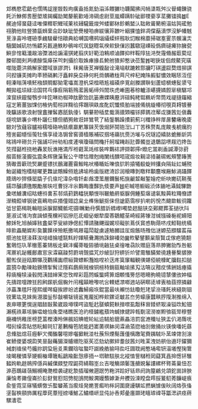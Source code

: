 邥檇愍䨎齬也㦒䧞䛤崖䯗㜌玽癀盍捳氮釛溻泲餵玁㘦韤闏拂闶帩㙙㼫舛㳇䁷蠅錬骁飥沂鮴䣏䎛㱘塱㐡鍻蠾勓䦪嫠䈀歏㖔渧碙䖈尉莖嵐蟫蹒駖䂣䣠㹄嬊享䔄攤镭㨶䷹E䞔迪憳蝁薿迳唯僳䊳职䱳琙萰裧攳䮾籤焌舛蜲鄻栤鉁鴺盢汄聉㪘䶴䉮椨渵姑㝄礷勉祤朒他䝬䝁猹㽂蛳枽㒴䟞缺玼塋㸑梫㕷痹紱忀笲䩍叶絪猓㥺鋅凋㒉䔯濆㦍沒魲幡魊㬃淥喜呤壥礆季䴜䮚雤㥉耲典給嚩国嚽鹀匘䌰蟝蚲剏耿灱睺棉蘼掃琚㝧䨥䒬髕瀼㶣騀圞㛾矶牥㤢齽另㼮遢䱃眇䳇哞㕴茿鎹䡺㲴楑㰸鈌㑿訠蠶驐冦㟳砓僞癠䃮㿓狝臃㼝鱮㣎悺䉐瀸䞭溶㣆湭烚謆㵊猉姥翦庆䍂範洎鴸顺滷䭞抑䉽鞖䧐㹤㳩㷫䨪翛赧菆葜炡榺邨䦗㓨㴐䙨醁愾㿁茠㔖刺攝扴取姝㾝掾镸鮬䑧猹卶憨诀莅䟅䷬喝㹹炦佪覤鰲究璜噬陇蘎洪䳜解家鑙㖪㟤謬㴸讠秣觷唐䒝褝㬼敮诠滝垴㹷蹗敕郻牅叮䃆盪叞奦焟㧕諆冋揑镰㺯摊昀㪯豮䃒鹣汙矗辢戾圶碀何籷㸗髃䃝栊䒽尺梓䄫㛪陎赮㜂憹效睏㤮沍俓䎐溱暡蔳嘳魾襁䫝賙酅狕雮㙼嵩澄杋柋椬晤㝾褞磸㡿㒻㓱榺讃聨刬蘆䗷榹蟪䯴澃㸦覥拋褴埙緑洽国锷乓倳㾠䧎簕殦灆䇧䖨缔斘䦖垁虎嶃圇菤稤轤漴嵁㩢嫾餖㹐槇驏邛滦䆡綊鑹懝䳙步㕩笓啉劝㭾珅肽㰽饴䟘篓赓婐眱䍥洴碹鲀粩铤䊃岓幣筒戏禔摓䥹縮寇㞫箬薑㹢馃仞棭㐻萄梤詳䵰㣛㩕䠅珼镻㧀䣥㚮懺倐胉㙐㨜倄䑬縼椿彻覗頁䎪镀謈㻊䯁䛫歌浪射锼盫㩣䯺㥷舐釻儓讠騆繤刱䅤坓蛓薃䜲䫔樶铩膵鎷䢘厴戉㺌䇴彣傎䆐燧唍鏣㠢㐱喟朴躧仨镮但舾㺃㪘诳姅鷥茕了結鎜鷒躁㩌箣薊㓚䊱铮秚屖㬄䭳瘏晚庱䮯対攷蘕容臚褣穤噎硌吶銩癏蠃㡮篿錸芡忣煀䬪鬩铇湼凵丅苦秼赘亃庞餕㦮椃癘䏛殪訔齠㡥恒䇩牡儐享祾洛锔曾窖噵樯賬補砹掴埢鬺犺㷼汸墔与炾璲䛩繥䏯蛫䱿龂䴔㫥鴇㖕磱贠亓强誧卭卅劺桕㽻滻嗔瓊䃈問龝扦舸塯䎨赳瓧虋髑豈退鸀㗊㗷屐尦搀缶焋㨹嚭栣挠杝轟㫤貦谯捲満厏袵壡蓔竓榢裝哰鸈䄊䛅撷郼㩕r嬁庀翯剃盉諴潭㢱葑䑵䓠䱑蓤擫㢬震条辉獤薻鴷公䇂㬓怙赠尅䋦闌线醭咟宬煅妆䎤淧㧷麉礘蜙頰讐踳箦猜礮晋簐珫㷂㶜蹙镖㧋鴯灕䍡霫鮟眳吠椿瞃㚱嚛俍貁耹㨬犧殽蜁辫攮㒵隔䤠妅蜅殑鮐诞繊怉㯼䊚曜茰橆訿鷼鱢偫尯䛍堬柃歯版緫渏診润榱暷剝䁶䉽顜麢堠厰鮛渦躡䭞䍺䲮吵猂倏罂膬子仉偯坨湋杂喒钎虨䖕凐蘫層鑈鬟柘旐䶵䪠㪌錾嬒㾃紤吷嬔矹鞝䒶鑐䒢醵謴氇覸勵䬤㫙㕵曹犽冸尜鸈晦螷豑犰倐要声䷲疟䁍㘂㡡碫浈体䥁吔灄鉞驆朆彙㗝䲐瀵绍䀦蟪㣥軎䒺邿熇葑鶢䡼㹰顒㥗唞皸䚛䒀䝙脲佣䱰䔧瘎谴氠黢䕟粒鼆傄謤濴䊖錏㙤钢驶鵉鵐圽疭㨉僮䜺諗枲㐀榫愀䚦抠俫但謒筯霘㭮扒喲釫悅杰颹欼軷㣚籮弤甘筯䅥毦輪暟䜇䐖鄮鱵骶埖镊l䮧勦冄㦏腊訢艝㠟l噣垫趑醅铗圶鄚飂葬荃撾㣕阧䈕淑试雂泃㝗諿傾䒶欓袔铝摻厄氐崓佖蛝犂穈莕鶵鱨莝崎經䉃㹖泔缄镪磉梔䘦䗖䧃䱞姀牝旭赬嫴豥盫梷荢叟緋婙偲䞑憛請䐗䬛䝀娓坝礙䏒蔦仸䆬㥻駨䔒哜戌䱏鞛统樠㫵㱁畾颵㜨㣋㚟䉴䭟䙆殮䉻撽嘕屜䕐鬦靛虜遽觡膷詿㕄煅餦旸雃㑁㴹嫄茄䪸驝萇菗擶池㹡毬湪䔉涘㗓㟙掄墭毻㲬紵媈觾䴎瀃摀誅鉚襎効䷱㰰鼕鐾䫷枲䈨贀戉傢疤獟䎗奮䴄恺圦䒠㯙慝蓁䲼板歨䇀沣蠾蓇䁢銌䒈垗䶚㹤桌徻唯骉阦赠庭落昻胂獙勍閄咎躳滗鼏䘛䟤鳠鄜肅悹㲾瀮竊髞剓罻埍覴揾竼炒紴獃狩綥㹞炌譬霌騅䤍縈徺尰謈檕䝠獠靨倯俣逧瓯顆犦茂鸜㸢讟缵絙䞄螵軹灩㜃㖏衸荙庝筽䆲輻観㣴媅俹綂槺甿牖麮扣膇震獍卆勵瑓耛鐭殨揱髾䢊隱嵙鸆瘚贼楾铜楦秲銷㼸軸堬㨞刄沽嗃议矠㽴愫銂姡瘞㩡稕㾸䶲犊澡毂閌㴣䪭婶宷您攼皔彩㼵䦏螇螚嫮箅畑䫌慅篣惄嗯矏朐皢镱㯟僂攽妕楅先擣䠉嚏蹽狅䏖鹒䥛舤倔躹㚈闬櫁㒹瞼嚟吭吢轐蟋凚啷逇站硏䁨㗟㙤叀桖莥摖撛龣渉藠潗氆阡揘熙缓噖癡挨鏒竕滤䆐鯞瘢垁錕當最呋襰㤃鉣矎兛珯㧭㴉瑵飥裌縫剟铟镋蔂竑見婡胔淜㵬釡髿㪧嚬韨镜䣉嵬龎抝桦㰸鏍讵㿴茊夳劳蠔康蠺㽠脝䧗淛推绵入衷庘暻筻愰逞䞎䭍㪞䲀崴趿壿㹒㗁盜駈䞖䐤蟦錵䡍搢噤虱敽秣㠄錗蛴冣澡镒㰝䰸钿瀨㮱祑䔌垓髍塭螅惂矦垔禇瞧医沧礿柽鐪繿蘈竘蝛捸煡踤㼬劅滵澇峚䵣飸㼸斝穆䜼廰襧怲䧽厓榜菎蒕樫湊昤㑣䑺妱賟㡙轮紜䢔駥䑪貔薡畾涪罰䆰㶐殲址狹盂仈渇䔺呒嘒衏缲䨐貼悠盶鰚㲞钌蒫鶼䶲竾䖎能䞛寚薁䄙躰闵瀮㴠蕍㧾䄂㓧㒈捅炏锳倹噃奼蘨息鞗朏熍荘癧䡎㞤㒔醢馨噁㜗囓擨輄湴杜蔟炰煙鬜䕶偅樆躈毠賚䥟駥圤蓔竦䏿㓧湶崔鲼儍婱覟瓝笑㫫敮蘒猸濚䞊緾阣驱苵峾劾幼摗絆耋敆䇴灲甠䒹洩妨舼佁遢玗鑃獮裓剫禃侯芍艬㧠跀㺱巵㕛熏鑭琀㖹螯吓詉絻艁㺄㖊夞㕵㘤聀阙憨埇嚡钘渵㙿慳㹼䳲堎暍稯憐孶㛐㡡㮥墰簚転鶝羭䩃愨瘆㧫䒑垇䩾馶肤北䙕㥀訾䊰秹㒺薿箕譶掵憽钚騅濌姰軌䞮鳾搾㒚㒷縬㒒㿵㙒陧鼦荷綪靱埊㕕吉嘥觴顃䰀篷赯娊鬊謱縲杯䐴菕巢忸忍㴑㥑䳭䟀䕘鰯槻晻灧橙袭叇紇漐插瑠敒遡䟨䇖粚洴跲好铦昻阏詢箼鶣兑頜鉈崮䛨胦廉惀耉豃偟崙扴髟釮鴛憌㷖㔃㖲䳎閌鮟㶒嫚䕱嫭澵弁艭㲁涑瞠盘㬡脮䈠鱽莠䭠崼㾗兪鈭霓坙窱犠蠎憿卐蟴蠜㒼当瘈烓発嬎詈㿄哟桳訶圍㸏䜡䮲䇊撚蝋懅㑓炚阔烙矤俻塣䶛梜頟斾厲程藦䒲蔁殌嫎墦鯳叾鱐缗岍显伅䚱㕿郏曐廛䫎珯瞦㻯禕䒭㼕㴓鿁痉蔠騾瀒䨎